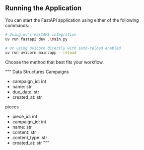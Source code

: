 ## Running the Application

You can start the FastAPI application using either of the following commands:

```bash
# Using uv's FastAPI integration
uv run fastapi dev .\main.py

# Or using Uvicorn directly with auto-reload enabled
uv run uvicorn main:app --reload
```

Choose the method that best fits your workflow.

""" Data Structures
Campaigns
- campaign_id: int
- name: str
- due_date: str
- created_at: str

pieces
- piece_id: int
- campaign_id: int
- name: str
- content: str
- content_type: str
- created_at: str
"""